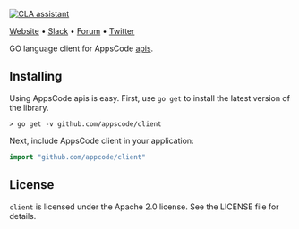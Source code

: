 [![CLA assistant](https://cla-assistant.io/readme/badge/appscode/client)](https://cla-assistant.io/appscode/client)

[Website](https://appscode.com) • [Slack](https://slack.appscode.com) • [Forum](https://discuss.appscode.com) • [Twitter](https://twitter.com/AppsCodeHQ)

GO language client for AppsCode [apis](https://github.com/appscode/api).

## Installing
Using AppsCode apis is easy. First, use `go get` to install the latest version
of the library.

    > go get -v github.com/appscode/client

Next, include AppsCode client in your application:

```go
import "github.com/appcode/client"
```

## License
`client` is licensed under the Apache 2.0 license. See the LICENSE file for details.
